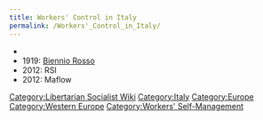```yaml
---
title: Workers' Control in Italy
permalink: /Workers'_Control_in_Italy/
---
```


-
- 1919: [Biennio Rosso](Biennio_Rosso.md "wikilink")
- 2012: RSI
- 2012: Maflow

[Category:Libertarian Socialist
Wiki](Category:Libertarian_Socialist_Wiki.md "wikilink")
[Category:Italy](Category:Italy.md "wikilink")
[Category:Europe](Category:Europe.md "wikilink") [Category:Western
Europe](Category:Western_Europe.md "wikilink") [Category:Workers'
Self-Management](Category:Workers'_Self-Management.md "wikilink")